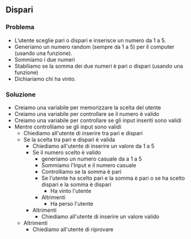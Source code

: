 ## Dispari

### Problema 

- L’utente sceglie pari o dispari e inserisce un numero da 1 a 5.
- Generiamo un numero random (sempre da 1 a 5) per il computer (usando una funzione).
- Sommiamo i due numeri
- Stabiliamo se la somma dei due numeri è pari o dispari (usando una funzione)
- Dichiariamo chi ha vinto.


### Soluzione 

- Creiamo una variabile per memorizzare la scelta del utente 
- Creiamo una variabile per controllare se il numero è valido 
- Creiamo una variabile per controllare se gli input inseriti sono validi 
- Mentre controlliamo se gli input sono validi 
   - Chiediamo all'utente di inserire tra pari e dispari
   - Se la scelta tra pari e dispari è valida
        - Chiediamo all'utente di inserire un valore da 1 a 5 
        -  Se il numero scelto è valido 
           - generiamo un numero casuale da a 1 a 5
           - Sommiamo l'Input e il numero casuale 
           - Controlliamo se la somma è pari 
           - Se l'utente ha scelto pari e la somma è pari o se ha scelto dispari e la somma è dispari
             - Ha vinto l'utente
           - Altrimenti 
             - Ha perso l'utente
        - Altrimenti 
           - Chiediamo all'utente di inserire un valore valido
   - Altrimenti 
       - Chiediamo all'utente di riprovare


